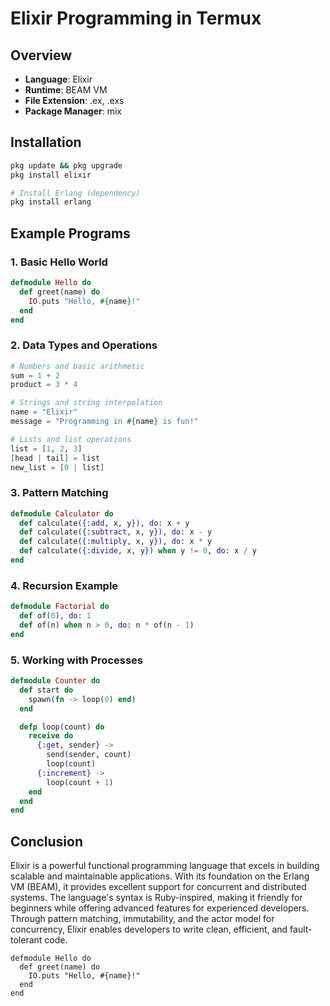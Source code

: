 # Elixir Programming in Termux

## Overview
- **Language**: Elixir
- **Runtime**: BEAM VM
- **File Extension**: .ex, .exs
- **Package Manager**: mix

## Installation
```sh
pkg update && pkg upgrade
pkg install elixir

# Install Erlang (dependency)
pkg install erlang
```

## Example Programs

### 1. Basic Hello World
```elixir
defmodule Hello do
  def greet(name) do
    IO.puts "Hello, #{name}!"
  end
end
```

### 2. Data Types and Operations
```elixir
# Numbers and basic arithmetic
sum = 1 + 2
product = 3 * 4

# Strings and string interpolation
name = "Elixir"
message = "Programming in #{name} is fun!"

# Lists and list operations
list = [1, 2, 3]
[head | tail] = list
new_list = [0 | list]
```

### 3. Pattern Matching
```elixir
defmodule Calculator do
  def calculate({:add, x, y}), do: x + y
  def calculate({:subtract, x, y}), do: x - y
  def calculate({:multiply, x, y}), do: x * y
  def calculate({:divide, x, y}) when y != 0, do: x / y
end
```

### 4. Recursion Example
```elixir
defmodule Factorial do
  def of(0), do: 1
  def of(n) when n > 0, do: n * of(n - 1)
end
```

### 5. Working with Processes
```elixir
defmodule Counter do
  def start do
    spawn(fn -> loop(0) end)
  end

  defp loop(count) do
    receive do
      {:get, sender} ->
        send(sender, count)
        loop(count)
      {:increment} ->
        loop(count + 1)
    end
  end
end
```

## Conclusion
Elixir is a powerful functional programming language that excels in building scalable and maintainable applications. With its foundation on the Erlang VM (BEAM), it provides excellent support for concurrent and distributed systems. The language's syntax is Ruby-inspired, making it friendly for beginners while offering advanced features for experienced developers. Through pattern matching, immutability, and the actor model for concurrency, Elixir enables developers to write clean, efficient, and fault-tolerant code.
```
defmodule Hello do
  def greet(name) do
    IO.puts "Hello, #{name}!"
  end
end
```
